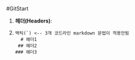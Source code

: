 #GitStart

1. **헤더(Headers)**:
2. ```
   백틱(`) <-- 3개 코드라인 markdown 문법이 적용안됨
     # 헤더1
    ## 헤더2
   ### 헤더3

   ```
